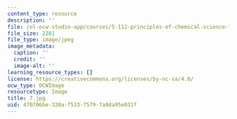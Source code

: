 ```yaml
---
content_type: resource
description: ''
file: /ol-ocw-studio-app/courses/5-112-principles-of-chemical-science-fall-2005/470706be320af5337579fa9da95e031f_7.jpg
file_size: 2281
file_type: image/jpeg
image_metadata:
  caption: ''
  credit: ''
  image-alt: ''
learning_resource_types: []
license: https://creativecommons.org/licenses/by-nc-sa/4.0/
ocw_type: OCWImage
resourcetype: Image
title: 7.jpg
uid: 470706be-320a-f533-7579-fa9da95e031f
---
```

